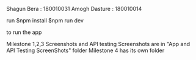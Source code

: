Shagun Bera : 180010031
Amogh Dasture : 180010014

run
$npm install
$npm run dev

to run the app

Milestone 1,2,3 Screenshots and API testing Screenshots are in "App and API Testing ScreenShots" folder
Milestone 4 has its own folder